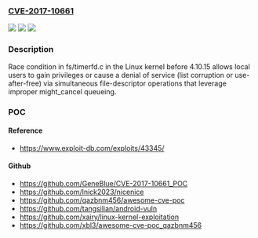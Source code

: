 ### [CVE-2017-10661](https://cve.mitre.org/cgi-bin/cvename.cgi?name=CVE-2017-10661)
![](https://img.shields.io/static/v1?label=Product&message=n%2Fa&color=blue)
![](https://img.shields.io/static/v1?label=Version&message=n%2Fa&color=blue)
![](https://img.shields.io/static/v1?label=Vulnerability&message=n%2Fa&color=brighgreen)

### Description

Race condition in fs/timerfd.c in the Linux kernel before 4.10.15 allows local users to gain privileges or cause a denial of service (list corruption or use-after-free) via simultaneous file-descriptor operations that leverage improper might_cancel queueing.

### POC

#### Reference
- https://www.exploit-db.com/exploits/43345/

#### Github
- https://github.com/GeneBlue/CVE-2017-10661_POC
- https://github.com/lnick2023/nicenice
- https://github.com/qazbnm456/awesome-cve-poc
- https://github.com/tangsilian/android-vuln
- https://github.com/xairy/linux-kernel-exploitation
- https://github.com/xbl3/awesome-cve-poc_qazbnm456

